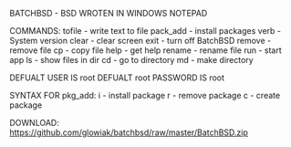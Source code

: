 BATCHBSD - BSD WROTEN IN WINDOWS NOTEPAD

COMMANDS:
tofile - write text to file
pack_add - install packages
verb - System version
clear - clear screen
exit - turn off BatchBSD
remove - remove file
cp - copy file
help - get help
rename - rename file
run - start app
ls - show files in dir
cd - go to directory
md - make directory

DEFUALT USER IS root
DEFUALT root PASSWORD IS root

SYNTAX FOR pkg_add:
i - install package
r - remove package
c - create package

DOWNLOAD:
https://github.com/glowiak/batchbsd/raw/master/BatchBSD.zip
